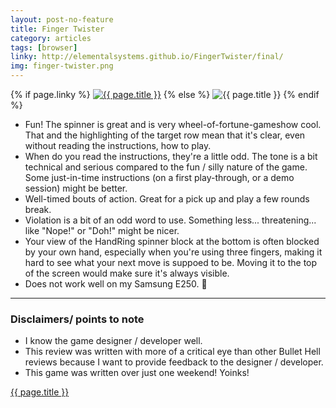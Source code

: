 ```yaml
---
layout: post-no-feature
title: Finger Twister
category: articles
tags: [browser]
linky: http://elementalsystems.github.io/FingerTwister/final/
img: finger-twister.png
---
```


{% if page.linky %}
<a href="{{page.linky}}">![{{ page.title }}](/images/{{page.img}})</a>
{% else %}
![{{ page.title }}](/images/{{page.img}})
{% endif %}

* Fun! The spinner is great and is very wheel-of-fortune-gameshow cool. That and the highlighting of the target row mean that it's clear, even without reading the instructions, how to play.
* When do you read the instructions, they're a little odd. The tone is a bit technical and serious compared to the fun / silly nature of the game. Some just-in-time instructions (on a first play-through, or a demo session) might be better.
* Well-timed bouts of action. Great for a pick up and play a few rounds break.
* Violation is a bit of an odd word to use. Something less... threatening... like "Nope!" or "Doh!" might be nicer.
* Your view of the HandRing spinner block at the bottom is often blocked by your own hand, especially when you're using three fingers, making it hard to see what your next move is suppoed to be. Moving it to the top of the screen would make sure it's always visible.
* Does not work well on my Samsung E250. :troll:

---

### Disclaimers/ points to note

* I know the game designer / developer well.
* This review was written with more of a critical eye than other Bullet Hell reviews because I want to provide feedback to the designer / developer.
* This game was written over just one weekend! Yoinks!



[{{ page.title }}]({{page.linky}})